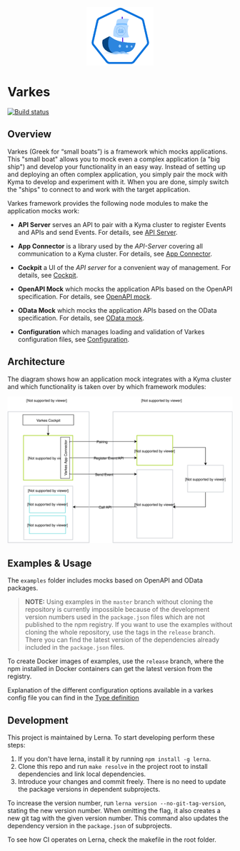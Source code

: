 <p align="center">
 <img src="./assets/logo.svg" width="150">
</p>

# Varkes
[![Build status](https://status.build.kyma-project.io/badge.svg?jobs=post-master-varkes)](https://status.build.kyma-project.io/?repo=kyma-incubator%2Fvarkes&job=post-master-varkes)

## Overview

Varkes (Greek for “small boats”) is a framework which mocks applications. This "small boat" allows you to mock even a complex application (a "big ship") and develop your functionality in an easy way. Instead of setting up and deploying an often complex application, you simply pair the mock with Kyma to develop and experiment with it. When you are done, simply switch the "ships" to connect to and work with the target application. 

Varkes framework provides the following node modules to make the application mocks work:

* **API Server** serves an API to pair with a Kyma cluster to register Events and APIs and send Events. For details, see [API Server](modules/api-server/README.md).

* **App Connector** is a library used by the *API-Server* covering all communication to a Kyma cluster. For details, see [App Connector](modules/app-connector/README.md).

* **Cockpit** a UI of the *API server* for a convenient way of management. For details, see [Cockpit](modules/cockpit/README.md).

* **OpenAPI Mock** which mocks the application APIs based on the OpenAPI specification. For details, see [OpenAPI mock](modules/openapi-mock/README.md).

* **OData Mock** which mocks the application APIs based on the OData specification. For details, see [OData mock](modules/odata-mock/README.md).

* **Configuration** which manages loading and validation of Varkes configuration files, see [Configuration](modules/configuration/README.md).
  
## Architecture

The diagram shows how an application mock integrates with a Kyma cluster and which functionality is taken over by which framework modules:

![Mocks Architecture](/assets/architecture.svg)

## Examples & Usage

The `examples` folder includes mocks based on OpenAPI and OData packages. 
>**NOTE:** Using examples in the `master` branch without cloning the repository is currently impossible because of the development version numbers used in the `package.json` files which are not published to the npm registry. If you want to use the examples without cloning the whole repository, use the tags in the `release` branch. There you can find the latest version of the dependencies already included in the `package.json` files. 

To create Docker images of examples, use the `release` branch, where the npm installed in Docker containers can get the latest version from the registry.

Explanation of the different configuration options available in a varkes config file you can find in the [Type definition](modules/configuration/src/types.ts)

## Development

This project is maintained by Lerna. To start developing perform these steps:

1. If you don't have lerna, install it by running `npm install -g lerna`.
2. Clone this repo and run `make resolve` in the project root to install dependencies and link local dependencies.
3. Introduce your changes and commit freely. There is no need to update the package versions in dependent subprojects.

To increase the version number, run `lerna version --no-git-tag-version`, stating the new version number. When omitting the flag, it also creates a new git tag with the given version number. This command also updates the dependency version in the `package.json` of subprojects.

To see how CI operates on Lerna, check the makefile in the root folder.
